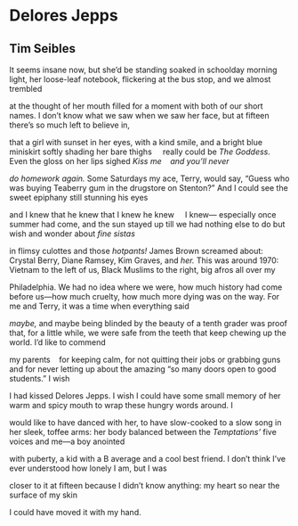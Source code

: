 # Delores Jepps
## Tim Seibles
It seems insane now, but
she’d be standing soaked
in schoolday morning light,
her loose-leaf notebook,
flickering at the bus stop,
and we almost trembled

at the thought of her mouth
filled for a moment with both
of our short names. I don’t know
what we saw when we saw
her face, but at fifteen there’s
so much left to believe in,

that a girl with sunset
in her eyes, with a kind smile,
and a bright blue miniskirt softly
shading her bare thighs     really
could be _The Goddess._ Even
the gloss on her lips sighed
 _Kiss me    and you’ll never_

 _do homework again._ Some Saturdays
my ace, Terry, would say, “Guess
who was buying Teaberry gum
in the drugstore on Stenton?”
And I could see the sweet
epiphany still stunning his eyes

and I knew that he knew
that I knew he knew     I knew—
especially once summer had come,
and the sun stayed up till we had
nothing else to do but wish
and wonder about _fine sistas_

in flimsy culottes and those _hotpants!_
James Brown screamed about: Crystal
Berry, Diane Ramsey, Kim Graves,
and _her._ This was around 1970: Vietnam
to the left of us, Black Muslims
to the right, big afros all over my

Philadelphia. We had no idea
where we were, how much history
had come before us—how much
cruelty, how much more dying
was on the way. For me and Terry,
it was a time when everything said

 _maybe,_ and maybe being blinded
by the beauty of a tenth grader
was proof that, for a little while,
we were safe from the teeth
that keep chewing up the world.
I’d like to commend

my parents    for keeping calm,
for not quitting their jobs or grabbing
guns    and for never letting up
about the amazing “so many doors
open to good students.” I wish

I had kissed
Delores Jepps. I wish I could
have some small memory of her
warm and spicy mouth to wrap
these hungry words around. I

would like to have danced with her,
to have slow-cooked to a slow song
in her sleek, toffee arms: her body
balanced between the _Temptations’_
five voices and me—a boy anointed

with puberty, a kid with a B
average and a cool best friend.
I don’t think I’ve ever understood
how lonely I am, but I was

closer to it at fifteen because
I didn’t know anything: my heart
so near the surface of my skin

I could have moved it with my hand.